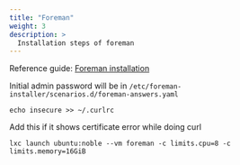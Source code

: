 ```yaml
---
title: "Foreman"
weight: 3
description: >
  Installation steps of foreman
---
```



Reference guide: [Foreman installation](https://theforeman.org/manuals/3.10/index.html#:~:text=2.1-,Installation,-2.2%20Puppet%20Management)



Initial admin password will be in `/etc/foreman-installer/scenarios.d/foreman-answers.yaml`


`echo insecure >> ~/.curlrc`

Add this if it shows certificate error while doing curl 


`lxc launch ubuntu:noble --vm foreman -c limits.cpu=8 -c limits.memory=16GiB`